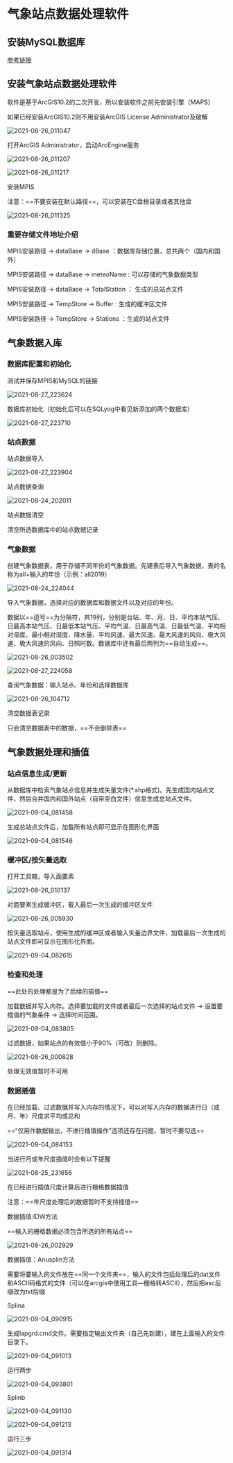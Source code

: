 # 气象站点数据处理软件

## 安装MySQL数据库

[参考链接](https://github.com/monarch-beluga/Study-notes/blob/master/mysql/Mysql%E4%BD%BF%E7%94%A8/01_MySql%E5%88%9D%E5%A7%8B.md)

## 安装气象站点数据处理软件

软件是基于ArcGIS10.2的二次开发，所以安装软件之前先安装引擎（MAPS）

如果已经安装ArcGIS10.2则不用安装ArcGIS License Administrator及破解

![2021-08-26_011047](https://img2020.cnblogs.com/blog/2516747/202108/2516747-20210826011101422-933960678.png)

打开ArcGIS Administrator，启动ArcEngine服务

![2021-08-26_011207](https://img2020.cnblogs.com/blog/2516747/202108/2516747-20210826011230119-458232783.png)

![2021-08-26_011217](https://img2020.cnblogs.com/blog/2516747/202108/2516747-20210826011239128-131387824.png)

安装MPIS

注意：==不要安装在默认路径==，可以安装在C盘根目录或者其他盘

![2021-08-26_011325](https://img2020.cnblogs.com/blog/2516747/202108/2516747-20210826011357268-680151172.png)

### 重要存储文件地址介绍

MPIS安装路径 -> dataBase -> dBase ：数据库存储位置，总共两个（国内和国外）

MPIS安装路径 -> dataBase -> meteoName : 可以存储的气象数据类型

MPIS安装路径 -> dataBase -> TotalStation ： 生成的总站点文件

MPIS安装路径 -> TempStore -> Buffer : 生成的缓冲区文件

MPIS安装路径 -> TempStore -> Stations ：生成的站点文件

## 气象数据入库

### 数据库配置和初始化

测试并保存MPIS和MySQL的链接

![2021-08-27_223624](https://img2020.cnblogs.com/blog/2516747/202108/2516747-20210827223657240-1649496287.png)

数据库初始化（初始化后可以在SQLyog中看见新添加的两个数据库）

![2021-08-27_223710](https://img2020.cnblogs.com/blog/2516747/202108/2516747-20210827223716893-1793248212.png)

### 站点数据

站点数据导入

![2021-08-27_223904](https://img2020.cnblogs.com/blog/2516747/202108/2516747-20210827223922638-1498502523.png)

站点数据查询

![2021-08-24_202011](https://img2020.cnblogs.com/blog/2516747/202108/2516747-20210824202026830-1604768640.png)

站点数据清空

清空所选数据库中的站点数据记录

### 气象数据

创建气象数据表，用于存储不同年份的气象数据。先建表后导入气象数据，表的名称为all+输入的年份（示例：all2019）

![2021-08-24_224044](https://img2020.cnblogs.com/blog/2516747/202108/2516747-20210824224132608-928349903.png)

导入气象数据，选择对应的数据库和数据文件以及对应的年份。

数据以==逗号==为分隔符，共19列，分别是台站、年、月、日、平均本站气压、日最高本站气压、日最低本站气压、平均气温、日最高气温、日最低气温、平均相对湿度、最小相对湿度、降水量、平均风速、最大风速、最大风速的风向、极大风速、极大风速的风向、日照时数。数据库中还有最后两列为==自动生成==。

![2021-08-26_003502](https://img2020.cnblogs.com/blog/2516747/202108/2516747-20210826003528713-2136752078.png)

![2021-08-27_224058](https://img2020.cnblogs.com/blog/2516747/202108/2516747-20210827224119469-76422044.png)

查询气象数据：输入站点、年份和选择数据库

![2021-08-26_104712](https://img2020.cnblogs.com/blog/2516747/202108/2516747-20210826104803716-2006081266.png)

清空数据表记录

只会清空数据表中的数据，==不会删除表==

## 气象数据处理和插值

### 站点信息生成/更新

从数据库中检索气象站点信息并生成矢量文件(*.shp格式)。先生成国内站点文件，然后合并国内和国外站点（自带空白文件）信息生成总站点文件。

![2021-09-04_081458](https://img2020.cnblogs.com/blog/2516747/202109/2516747-20210904081516133-924548246.png)

生成总站点文件后，加载所有站点即可显示在图形化界面

![2021-09-04_081546](https://img2020.cnblogs.com/blog/2516747/202109/2516747-20210904081600844-1740537689.png)

### 缓冲区/按矢量选取

打开工具箱，导入面要素

![2021-08-26_010137](https://img2020.cnblogs.com/blog/2516747/202108/2516747-20210826010152648-2044579363.png)

对面要素生成缓冲区，载入最后一次生成的缓冲区文件

![2021-08-26_005930](https://img2020.cnblogs.com/blog/2516747/202108/2516747-20210826010227017-1686480933.png)

按矢量选取站点，使用生成的缓冲区或者输入矢量边界文件，加载最后一次生成的站点文件即可显示在图形化界面。

![2021-09-04_082615](https://img2020.cnblogs.com/blog/2516747/202109/2516747-20210904082805248-653815272.png)

### 检查和处理

==此处的处理都是为了后续的插值==

加载数据并写入内存。选择要加载的文件或者最后一次选择的站点文件 -> 设置要插值的气象条件 -> 选择时间范围。

![2021-09-04_083805](https://img2020.cnblogs.com/blog/2516747/202109/2516747-20210904083819813-2087663590.png)

过滤数据，如果站点的有效值小于90%（可改）则删除。

![2021-08-26_000828](https://img2020.cnblogs.com/blog/2516747/202108/2516747-20210826000910421-1240796510.png)

处理无效值暂时不可用

### 数据插值

在已经加载、过滤数据并写入内存的情况下，可以对写入内存的数据进行日（或月、年）尺度求平均或总和

==“仅用作数据输出，不进行插值操作”选项还存在问题，暂时不要勾选==

![2021-09-04_084153](https://img2020.cnblogs.com/blog/2516747/202109/2516747-20210904084204853-1028234479.png)

当进行月或年尺度插值时会有以下提醒

![2021-08-25_231656](https://img2020.cnblogs.com/blog/2516747/202108/2516747-20210826002230024-745800397.png)

在已经进行插值尺度计算后进行栅格数据插值

注意：==年尺度处理后的数据暂时不支持插值==

数据插值:IDW方法

==输入的栅格数据必须包含所选的所有站点==

![2021-08-26_002929](https://img2020.cnblogs.com/blog/2516747/202108/2516747-20210826002940916-1841829197.png)

数据插值：Anusplin方法

需要将要输入的文件放在==同一个文件夹==，输入的文件包括处理后的dat文件和ASCII码格式的文件（可以在arcgis中使用工具—栅格转ASCII），然后把asc后缀改为txt后缀

Splina

![2021-09-04_090915](https://img2020.cnblogs.com/blog/2516747/202109/2516747-20210904090930984-264234198.png)

生成lapgrd.cmd文件。需要指定输出文件夹（自己先新建），建在上面输入的文件目录下。

![2021-09-04_091013](https://img2020.cnblogs.com/blog/2516747/202109/2516747-20210904091020797-83510303.png)

运行两步

![2021-09-04_093801](https://img2020.cnblogs.com/blog/2516747/202109/2516747-20210904093814246-1608957481.png)

Splinb

![2021-09-04_091130](https://img2020.cnblogs.com/blog/2516747/202109/2516747-20210904091136486-2000182753.png)

![2021-09-04_091213](https://img2020.cnblogs.com/blog/2516747/202109/2516747-20210904091228933-659658831.png)

运行三步

![2021-09-04_091314](https://img2020.cnblogs.com/blog/2516747/202109/2516747-20210904091321932-1397516679.png)
